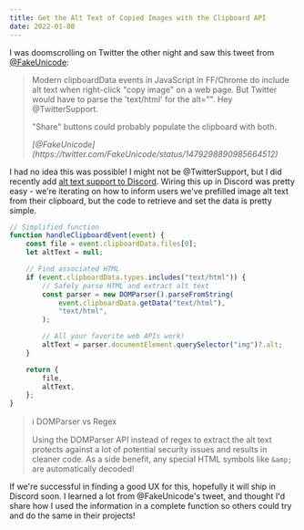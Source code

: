 ```yaml
---
title: Get the Alt Text of Copied Images with the Clipboard API
date: 2022-01-08
---
```


I was doomscrolling on Twitter the other night and saw this tweet from [@FakeUnicode](https://twitter.com/FakeUnicode):

> Modern clipboardData events in JavaScript in FF/Chrome do include alt text when right-click "copy image" on a web page. But Twitter would have to parse the 'text/html' for the alt="". Hey @TwitterSupport.
>
> "Share" buttons could probably populate the clipboard with both.
>
> <cite>
> 	[@FakeUnicode](https://twitter.com/FakeUnicode/status/1479298890985664512)
> </cite>

I had no idea this was possible! I might not be @TwitterSupport, but I did recently add [alt text support to Discord](https://twitter.com/discord/status/1461442402917359618). Wiring this up in Discord was pretty easy - we're iterating on how to inform users we've prefilled image alt text from their clipboard, but the code to retrieve and set the data is pretty simple.

```javascript
// Simplified function
function handleClipboardEvent(event) {
	const file = event.clipboardData.files[0];
	let altText = null;

	// Find associated HTML
	if (event.clipboardData.types.includes("text/html")) {
		// Safely parse HTML and extract alt text
		const parser = new DOMParser().parseFromString(
			event.clipboardData.getData("text/html"),
			"text/html",
		);

		// All your favorite web APIs work!
		altText = parser.documentElement.querySelector("img")?.alt;
	}

	return {
		file,
		altText,
	};
}
```

> ℹ️ DOMParser vs Regex
>
> Using the DOMParser API instead of regex to extract the alt text protects against a lot of potential security issues and results in cleaner code. As a side benefit, any special HTML symbols like `&amp;` are automatically decoded!

If we're successful in finding a good UX for this, hopefully it will ship in Discord soon. I learned a lot from @FakeUnicode's tweet, and thought I'd share how I used the information in a complete function so others could try and do the same in their projects!
